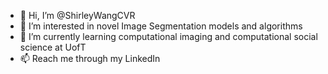 - 👋 Hi, I’m @ShirleyWangCVR
- 👀 I’m interested in novel Image Segmentation models and algorithms
- 🌱 I’m currently learning computational imaging and computational social science at UofT
- 📫 Reach me through my LinkedIn

<!---
ShirleyWangCVR/ShirleyWangCVR is a ✨ special ✨ repository because its `README.md` (this file) appears on your GitHub profile.
You can click the Preview link to take a look at your changes.
--->

